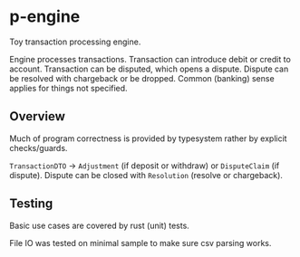 # p-engine
Toy transaction processing engine.

Engine processes transactions. Transaction can introduce debit or credit to account. Transaction can be disputed, which opens a dispute. Dispute can be resolved with chargeback or be dropped. Common (banking) sense applies for things not specified.

## Overview
Much of program correctness is provided by typesystem rather by explicit checks/guards.

`TransactionDTO` -> `Adjustment` (if deposit or withdraw) or `DisputeClaim` (if dispute). Dispute can be closed with `Resolution` (resolve or chargeback).


## Testing
Basic use cases are covered by rust (unit) tests.

File IO was tested on minimal sample to make sure csv parsing works.
